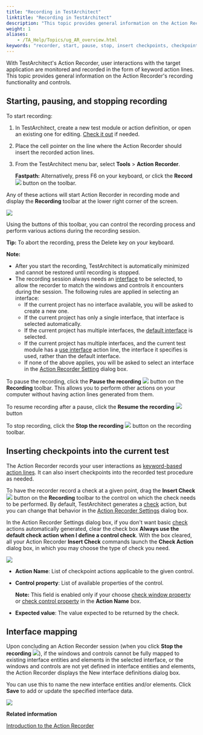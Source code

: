 ```yaml
--- 
title: "Recording in TestArchitect"
linktitle: "Recording in TestArchitect"
description: "This topic provides general information on the Action Recorder's recording functionality and controls."
weight: 1
aliases: 
    - /TA_Help/Topics/ug_AR_overview.html
keywords: "recorder, start, pause, stop, insert checkpoints, checkpoints"
---
```


With TestArchitect's Action Recorder, user interactions with the target application are monitored and recorded in the form of keyword action lines. This topic provides general information on the Action Recorder's recording functionality and controls.

## Starting, pausing, and stopping recording

To start recording:

1.  In TestArchitect, create a new test module or action definition, or open an existing one for editing. [Check it out](/TA_Help/Topics/Project_items_checkout.html) if needed.
2.  Place the cell pointer on the line where the Action Recorder should insert the recorded action lines.
3.  From the TestArchitect menu bar, select **Tools** \> **Action Recorder**.

    **Fastpath:** Alternatively, press F6 on your keyboard, or click the **Record** ![](/images/TA_Help/Images/record_btn.png) button on the toolbar.


Any of these actions will start Action Recorder in recording mode and display the **Recording** toolbar at the lower right corner of the screen.

![](/images/TA_Help/Images/recording_toolbar.png)

Using the buttons of this toolbar, you can control the recording process and perform various actions during the recording session.

**Tip:** To abort the recording, press the Delete key on your keyboard.

**Note:**

-   After you start the recording, TestArchitect is automatically minimized and cannot be restored until recording is stopped.
-   The recording session always needs an [interface](/TA_Help/Topics/Interface_def_create_interface.html) to be selected, to allow the recorder to match the windows and controls it encounters during the session. The following rules are applied in selecting an interface:
    -   If the current project has no interface available, you will be asked to create a new one.
    -   If the current project has only a single interface, that interface is selected automatically.
    -   If the current project has multiple interfaces, the [default interface](/TA_Help/Topics/Interface_def_set_default_interface.html) is selected.
    -   If the current project has multiple interfaces, and the current test module has a [use interface](/TA_Automation/Topics/bia_use_interface.html) action line, the interface it specifies is used, rather than the default interface.
    -   If none of the above applies, you will be asked to select an interface in the [Action Recorder Setting](/TA_Help/Topics/ug_AR_settings.html) dialog box.

To pause the recording, click the **Pause the recording** ![](/images/TA_Help/Images/Pause_recording.png) button on the **Recording** toolbar. This allows you to perform other actions on your computer without having action lines generated from them.

To resume recording after a pause, click the **Resume the recording** ![](/images/TA_Help/Images/Resume_recording.png) button

To stop recording, click the **Stop the recording** ![](/images/TA_Help/Images/Stop_recording.png) button on the recording toolbar.

## Inserting checkpoints into the current test

The Action Recorder records your user interactions as [keyword-based action lines](/TA_Automation/Topics/bia_Built_in_actions.html). It can also insert checkpoints into the recorded test procedure as needed.

To have the recorder record a check at a given point, drag the **Insert Check** ![](/images/TA_Help/Images/inserting_checkpoints_btn.png) button on the **Recording** toolbar to the control on which the check needs to be performed. By default, TestArchitect generates a [check](/TA_Automation/Topics/bia_check.html) action, but you can change that behavior in the [Action Recorder Settings](/TA_Help/Topics/ug_AR_settings.html#li_jpf_j3p_js) dialog box.

In the Action Recorder Settings dialog box, if you don't want basic [check](/TA_Automation/Topics/bia_check.html) actions automatically generated, clear the check box **Always use the default check action when I define a control check**. With the box cleared, all your Action Recorder **Insert Check** commands launch the **Check Action** dialog box, in which you may choose the type of check you need.

![](/images/TA_Help/Images/Action_Recorder_check_action.png)

-   **Action Name**: List of checkpoint actions applicable to the given control.
-   **Control property**: List of available properties of the control.

    **Note:** This field is enabled only if your choose [check window property](/TA_Automation/Topics/bia_check_window_property.html) or [check control property](/TA_Automation/Topics/bia_check_control_property.html) in the **Action Name** box.

-   **Expected value**: The value expected to be returned by the check.

## Interface mapping

Upon concluding an Action Recorder session \(when you click **Stop the recording** ![](/images/TA_Help/Images/Stop_recording.png)\), if the windows and controls cannot be fully mapped to existing interface entities and elements in the selected interface, or the windows and controls are not yet defined in interface entities and elements, the Action Recorder displays the New interface definitions dialog box.

You can use this to name the new interface entities and/or elements. Click **Save** to add or update the specified interface data.

![](/images/TA_Help/Images/Action_Recorder_interface_menu_after.png)



**Related information**  


[Introduction to the Action Recorder](/TA_Tutorials/Topics/Action_Recorder_Introduction.html)


